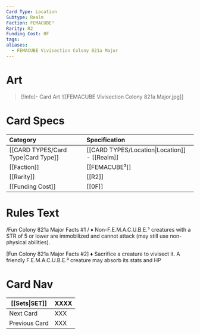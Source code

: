 ```yaml
---
Card Type: Location
Subtype: Realm
Faction: FEMACUBE³
Rarity: R2
Funding Cost: 0F
tags: 
aliases:
  - FEMACUBE Vivisection Colony 821a Major
---
```

# Art

> [!info]- Card Art
> ![[FEMACUBE Vivisection Colony 821a Major.jpg]]

# Card Specs

| Category | Specification| 
| :--- | :--- |
| [[CARD TYPES/Card Type\|Card Type]] | [[CARD TYPES/Location\|Location]] - [[Realm]] |  
| [[Faction]] | [[FEMACUBE³]] |  
| [[Rarity]] | [[R2]] |  
| [[Funding Cost]] | [[0F]] | 

# Rules Text  

/Fun Colony 821a Major Facts #1 / 
♦ Non-F.E.M.A.C.U.B.E.³ creatures with a STR of 5 or lower are immobilized and cannot attack 
(may still use non-physical abilities).

[Fun Colony 821a Major Facts #2] 
♦ Sacrifice a creature to vivisect it. A friendly F.E.M.A.C.U.B.E.³ creature may absorb its stats and HP


# Card Nav

| [[Sets\|SET]]           | XXXX |
| ------------- | ------------------------------ |
| Next Card     | XXX |
| Previous Card | XXX |



